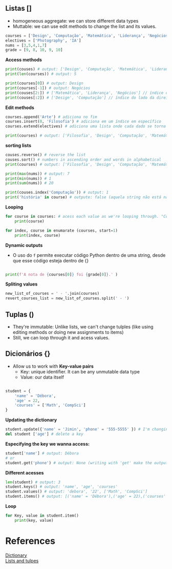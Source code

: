 ## Listas []

- homogeneous aggregate: we can store different data types
- Muttable: we can use edit methods to change the list and its values.

```Python
courses = ['Design', 'Computação', 'Matemática', 'Liderança', 'Negócios']
electives = ['Photography', 'IA']
nums = [3,5,4,1,7]
grade = [9, 8, 10, 9, 10]
```

**Access methods**

```Python
print(couses) # output: ['Design', 'Computação', 'Matemática', 'Liderança', 'Negócios']
print(len(courses)) # output: 5

print(courses[0]) # output: Design
print(courses[-1]) # output: Negócios
print(couses[2:]) # ['Matemática', 'Liderança', 'Negócios'] // índice do lado da esquerda é inclusivo
print(couses[:2]) # ['Design', 'Computação'] // índice do lado da direita é exclusivo
```

**Edit methods**
```Python
courses.append('Arte') # adiciona no fim
courses.insert(0, 'Filosofia') # adiciona em um índice em específico
courses.extend(electives) # adiciona uma lista onde cada dado se torna um elemento do primeiro array

print(courses) # output: ['Filosofia', 'Design', 'Computação', 'Matemática', 'Liderança', 'Negócios', 'Arte', 'Photography', 'IA']
```

**sorting lists**

```Python
couses.reverse() # reverse the list
couses.sort() # numbers in ascending order and words in alphabetical
print(courses) # output: ['Filosofia', 'Design', 'Computação', 'Matemática', 'Liderança', 'Negócios', 'Arte', 'Photography', 'IA']

print(max(nums)) # output: 7
print(min(nums)) # 1
print(sum(nums)) # 20

print(couses.index('Computação')) # output: 1
print('história' in course) # outpute: false (aquela string não está na lista course)
```

**Looping**
```Python
for course in courses: # acess each value as we're looping through. "Course" is just a key world to refer to each item in the list.
    print(course)

for index, course in enumarate (courses, start=1)
    print(index, course)

```

**Dynamic outputs**

- O uso do `f` permite executar código Python dentro de uma string, desde que esse código esteja dentro de {}

```Python

print(f'A nota de {courses[0]} foi {grade[0]}.' )

```

**Spliting values**

```Python
new_list_of_courses = ' - '.join(courses)
revert_courses_list = new_list_of_courses.split(' - ')
```

## Tuplas ()

- They're immutable: Unlike lists, we can't change tulples (like using editing methods or doing new assignments to items)
- Still, we can loop through it and acess values.

## Dicionários {}

- Allow us to work with **Key-value pairs**
    - Key: unique identifier. It can be any unmutable data type
    - Value: our data itself

```Python

student = {
    'name' = 'Débora',
    'age' = 22,
    'courses' = ['Math', 'CompSci']
}
```

**Updating the dictionary**

```Python
student.update({'name' = 'Jimin', 'phone' = '555-5555' }) # I'm changing the value of the key name and adding a new key in the end of the dictionary
del student ['age'] # delete a key
```

**Especifying the key we wanna access:**

```Python
student['name'] # output: Débora
# or
student.get('phone') # output: None (writing with 'get' make the output come with a clear mensage insted of an huge erro msg!)
```

**Different acesses**

```Python
len(student) # output: 3
student.keys() # output: 'name', 'age', 'courses'
student.values() # output: 'debora', '22', ['Math', 'CompSci']
student.items() # output: [('name' = 'Débora'),('age' = 22),('courses' = ['Math', 'CompSci')] --> they're are given in PAIRS!

```

**Loop**

```Python
for Key, value in student.item()
    print(key, value)
```


# References

[Dictionary](https://www.youtube.com/watch?v=daefaLgNkw0)\
[Lists and tulpes](https://www.youtube.com/watch?v=W8KRzm-HUcc)